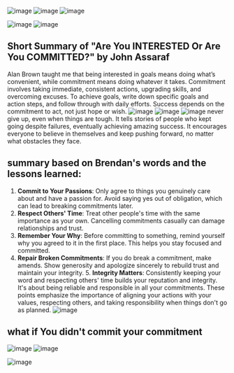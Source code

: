 ![image](https://github.com/anusha-tikarya/Soft_skills/assets/84814767/d1414c01-bed4-437e-afea-48f1294dac0b)
![image](https://github.com/anusha-tikarya/Soft_skills/assets/84814767/88983bcf-e87b-473f-be35-73fa86aa8b60)
![image](https://github.com/anusha-tikarya/Soft_skills/assets/84814767/42cce865-4b10-4950-bfb2-e43612b55497)


![image](https://github.com/anusha-tikarya/Soft_skills/assets/84814767/13d5e26b-fbaf-4f0a-8107-c328e51f1eda)
![image](https://github.com/anusha-tikarya/Soft_skills/assets/84814767/e0682f85-afbe-49fa-aafb-18ed0fdb32e5)
## Short Summary of "Are You INTERESTED Or Are You COMMITTED?" by John Assaraf

Alan Brown taught me that being interested in goals means doing what’s convenient, while commitment means doing whatever it takes. Commitment involves taking immediate, consistent actions, upgrading skills, and overcoming excuses. To achieve goals, write down specific goals and action steps, and follow through with daily efforts. Success depends on the commitment to act, not just hope or wish.
![image](https://github.com/anusha-tikarya/Soft_skills/assets/84814767/902b78bf-35c8-4023-9a1e-b04175581e61)
![image](https://github.com/anusha-tikarya/Soft_skills/assets/84814767/041c232e-4a31-4ebf-92fb-4ae4f2d02eec)
![image](https://github.com/anusha-tikarya/Soft_skills/assets/84814767/3a889e37-331e-44ca-919b-fb975996246c)
never give up, even when things are tough. It tells stories of people who kept going despite failures, eventually achieving amazing success. It encourages everyone to believe in themselves and keep pushing forward, no matter what obstacles they face.


## summary based on Brendan's words and the lessons learned:
1. **Commit to Your Passions**: Only agree to things you genuinely care about and have a passion for. Avoid saying yes out of obligation, which can lead to breaking commitments later.
2. **Respect Others' Time**: Treat other people's time with the same importance as your own. Cancelling commitments casually can damage relationships and trust.
3. **Remember Your Why**: Before committing to something, remind yourself why you agreed to it in the first place. This helps you stay focused and committed.
4. **Repair Broken Commitments**: If you do break a commitment, make amends. Show generosity and apologize sincerely to rebuild trust and maintain your integrity. 5. **Integrity Matters**: Consistently keeping your word and respecting others' time builds your reputation and integrity. It's about being reliable and responsible in all your commitments. These points emphasize the importance of aligning your actions with your values, respecting others, and taking responsibility when things don't go as planned.
![image](https://github.com/anusha-tikarya/Soft_skills/assets/84814767/c0539915-3773-4f45-80ca-8109315c6a34)
## what if You didn't commit your commitment
![image](https://github.com/anusha-tikarya/Soft_skills/assets/84814767/a9892583-02da-465c-84fd-5df5515048ff)
![image](https://github.com/anusha-tikarya/Soft_skills/assets/84814767/d901ff1c-5ed5-4754-8515-6407103a9245)

![image](https://github.com/anusha-tikarya/Soft_skills/assets/84814767/5aec8a58-26bb-4255-a7ee-aed72a587b21)



